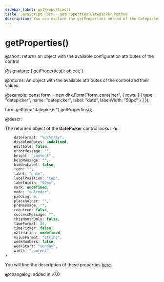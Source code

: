 ```yaml
---
sidebar_label: getProperties()
title: JavaScript Form - getProperties Datepicker Method 
description: You can explore the getProperties method of the Datepicker control of Form in the documentation of the DHTMLX JavaScript UI library. Browse developer guides and API reference, try out code examples and live demos, and download a free 30-day evaluation version of DHTMLX Suite.
---
```


# getProperties()

@short: returns an object with the available configuration attributes of the control

@signature: {'getProperties(): object;'}

@returns:
An object with the available attributes of the control and their values.

@example:
const form = new dhx.Form("form_container", {
    rows: [
        {
            type: "datepicker",
            name: "datepicker",
            label: "date",
            labelWidth: "50px"
        }
    ]
});

form.getItem("datepicker").getProperties();

@descr:

The returned object of the **DatePicker** control looks like:

```javascript
	dateFormat: "%d/%m/%y",
	disabledDates: undefined,
	editable: false,
	errorMessage: "",
	height: "content",
	helpMessage: "",
	hiddenLabel: false,
	icon: "",
	label: "date",
	labelPosition: "top",
	labelWidth: "50px",
	mark: undefined,
	mode: "calendar",
	padding: 0,
	placeholder: "",
	preMessage: "",
	required: false,
	successMessage: "",
	thisMonthOnly: false,
	timeFormat: 24,
	timePicker: false,
	validation: undefined,
	valueFormat: "string",
	weekNumbers: false,
	weekStart: "sunday",
	width: "content"
}
```

You will find the description of these properties [here](form/api/calendar/api_calendar_properties.md).

@changelog: added in v7.0
